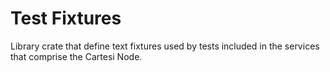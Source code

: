 # Test Fixtures

Library crate that define text fixtures used by tests included in the services that comprise the Cartesi Node.

